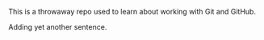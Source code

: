 This is a throwaway repo used to learn about working with Git and GitHub.

Adding yet another sentence.
